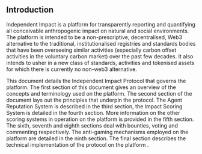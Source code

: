 ## Introduction

Independent Impact is a platform for transparently reporting  and quantifying all conceivable anthropogenic impact on natural and social environments. The platform is intended to be a non-prescriptive, decentralised, Web3 alternative to the traditional, institutionalised registries and standards bodies that have been overseeing similar activities (especially carbon offset activities in the voluntary carbon market) over the past few decades. It also intends to usher in a new class of standards, activities and tokenised assets for which there is currently no non-web3  alternative. 

This document details the Independent Impact Protocol that governs the platform. The first section of this document gives an overview of the concepts and terminology used on the platform. The second section of the document lays out the principles that underpin the protocol. The Agent Reputation System is described in the third section, the Impact Scoring System is detailed in the fourth section. More information on the other scoring systems in operation on the platform is provided in the fifth section. The sixth, seventh and eighth sections deal with bounties, voting and commenting respectively. The anti-gaming mechanisms employed on the platform are detailed in the ninth section. The final section describes the technical implementation  of the protocol on the platform .

